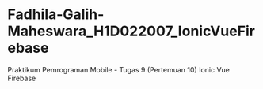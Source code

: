 # Fadhila-Galih-Maheswara_H1D022007_IonicVueFirebase
Praktikum Pemrograman Mobile - Tugas 9 (Pertemuan 10) Ionic Vue Firebase

